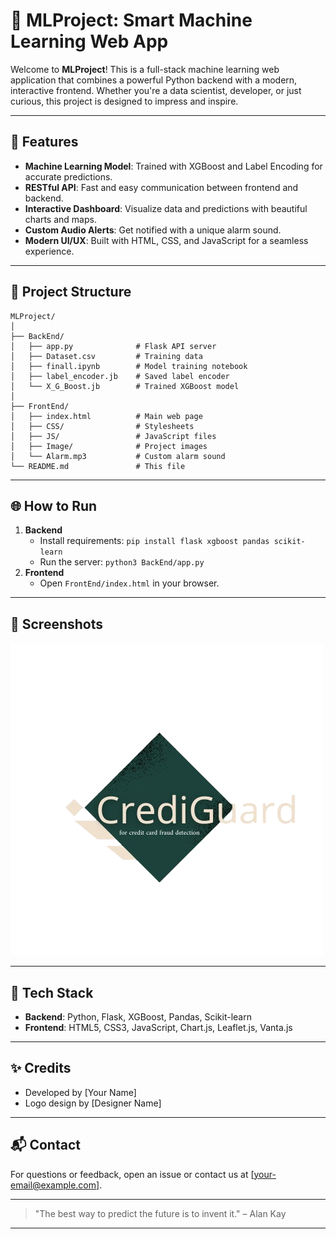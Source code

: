 # 🚀 MLProject: Smart Machine Learning Web App

Welcome to **MLProject**! This is a full-stack machine learning web application that combines a powerful Python backend with a modern, interactive frontend. Whether you're a data scientist, developer, or just curious, this project is designed to impress and inspire.

---

## 🧠 Features
- **Machine Learning Model**: Trained with XGBoost and Label Encoding for accurate predictions.
- **RESTful API**: Fast and easy communication between frontend and backend.
- **Interactive Dashboard**: Visualize data and predictions with beautiful charts and maps.
- **Custom Audio Alerts**: Get notified with a unique alarm sound.
- **Modern UI/UX**: Built with HTML, CSS, and JavaScript for a seamless experience.

---

## 📁 Project Structure
```
MLProject/
│
├── BackEnd/
│   ├── app.py              # Flask API server
│   ├── Dataset.csv         # Training data
│   ├── finall.ipynb        # Model training notebook
│   ├── label_encoder.jb    # Saved label encoder
│   └── X_G_Boost.jb        # Trained XGBoost model
│
├── FrontEnd/
│   ├── index.html          # Main web page
│   ├── CSS/                # Stylesheets
│   ├── JS/                 # JavaScript files
│   ├── Image/              # Project images
│   └── Alarm.mp3           # Custom alarm sound
└── README.md               # This file
```

---

## 🌐 How to Run
1. **Backend**
   - Install requirements: `pip install flask xgboost pandas scikit-learn`
   - Run the server: `python3 BackEnd/app.py`
2. **Frontend**
   - Open `FrontEnd/index.html` in your browser.

---

## 🎨 Screenshots
![Dashboard Preview](FrontEnd/Image/LOGO_CARD-removebg-preview.png)

---

## 🤖 Tech Stack
- **Backend**: Python, Flask, XGBoost, Pandas, Scikit-learn
- **Frontend**: HTML5, CSS3, JavaScript, Chart.js, Leaflet.js, Vanta.js

---

## ✨ Credits
- Developed by [Your Name]
- Logo design by [Designer Name]

---

## 📬 Contact
For questions or feedback, open an issue or contact us at [your-email@example.com].

---

> "The best way to predict the future is to invent it." – Alan Kay

---

